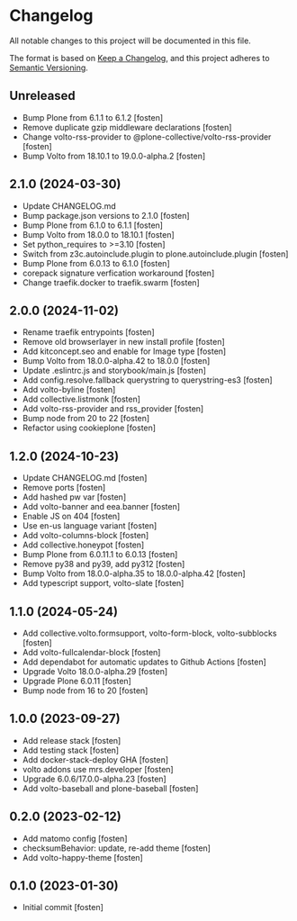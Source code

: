 # Changelog

All notable changes to this project will be documented in this file.

The format is based on [Keep a Changelog](https://keepachangelog.com/en/1.0.0/),
and this project adheres to [Semantic Versioning](https://semver.org/spec/v2.0.0.html).

<!-- You should *NOT* be adding new change log entries to this file.
     You should create a file in the news directory instead.
     For helpful instructions, please see:
     https://6.docs.plone.org/volto/developer-guidelines/contributing.html#create-a-pull-request
-->

<!-- towncrier release notes start -->

## Unreleased

- Bump Plone from 6.1.1 to 6.1.2 [fosten]
- Remove duplicate gzip middleware declarations [fosten]
- Change volto-rss-provider to @plone-collective/volto-rss-provider [fosten]
- Bump Volto from 18.10.1 to 19.0.0-alpha.2 [fosten]

## 2.1.0 (2024-03-30)

- Update CHANGELOG.md
- Bump package.json versions to 2.1.0 [fosten]
- Bump Plone from 6.1.0 to 6.1.1 [fosten]
- Bump Volto from 18.0.0 to 18.10.1 [fosten]
- Set python_requires to >=3.10 [fosten]
- Switch from z3c.autoinclude.plugin to plone.autoinclude.plugin [fosten]
- Bump Plone from 6.0.13 to 6.1.0 [fosten]
- corepack signature verfication workaround [fosten]
- Change traefik.docker to traefik.swarm [fosten]

## 2.0.0 (2024-11-02)

- Rename traefik entrypoints [fosten]
- Remove old browserlayer in new install profile [fosten]
- Add kitconcept.seo and enable for Image type [fosten]
- Bump Volto from 18.0.0-alpha.42 to 18.0.0 [fosten]
- Update .eslintrc.js and storybook/main.js [fosten]
- Add config.resolve.fallback querystring to querystring-es3 [fosten]
- Add volto-byline [fosten]
- Add collective.listmonk [fosten]
- Add volto-rss-provider and rss_provider [fosten]
- Bump node from 20 to 22 [fosten]
- Refactor using cookieplone [fosten]

## 1.2.0 (2024-10-23)

- Update CHANGELOG.md [fosten]
- Remove ports [fosten]
- Add hashed pw var [fosten]
- Add volto-banner and eea.banner [fosten]
- Enable JS on 404 [fosten]
- Use en-us language variant [fosten]
- Add volto-columns-block [fosten]
- Add collective.honeypot [fosten]
- Bump Plone from 6.0.11.1 to 6.0.13 [fosten]
- Remove py38 and py39, add py312 [fosten]
- Bump Volto from 18.0.0-alpha.35 to 18.0.0-alpha.42 [fosten]
- Add typescript support, volto-slate [fosten]

## 1.1.0 (2024-05-24)

- Add collective.volto.formsupport, volto-form-block, volto-subblocks [fosten]
- Add volto-fullcalendar-block [fosten]
- Add dependabot for automatic updates to Github Actions [fosten]
- Upgrade Volto 18.0.0-alpha.29 [fosten]
- Upgrade Plone 6.0.11 [fosten]
- Bump node from 16 to 20 [fosten]

## 1.0.0 (2023-09-27)

- Add release stack [fosten]
- Add testing stack [fosten]
- Add docker-stack-deploy GHA [fosten]
- volto addons use mrs.developer [fosten]
- Upgrade 6.0.6/17.0.0-alpha.23 [fosten]
- Add volto-baseball and plone-baseball [fosten]

## 0.2.0 (2023-02-12)

- Add matomo config [fosten]
- ​​checksumBehavior: update, re-add theme [fosten]
- Add volto-happy-theme [fosten]

## 0.1.0 (2023-01-30)

- Initial commit [fosten]
